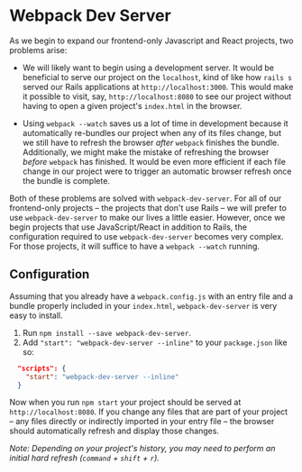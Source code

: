 # Webpack Dev Server

As we begin to expand our frontend-only Javascript and React projects, two
problems arise:

* We will likely want to begin using a development server. It would be
beneficial to serve our project on the `localhost`, kind of like how `rails s`
served our Rails applications at `http://localhost:3000`. This would make it
possible to visit, say, `http://localhost:8080` to see our project without
having to open a given project's `index.html` in the browser.

* Using `webpack --watch` saves us a lot of time in development because it
automatically re-bundles our project when any of its files change, but we
still have to refresh the browser *after* `webpack` finishes the bundle.
Additionally, we might make the mistake of refreshing the browser *before*
`webpack` has finished. It would be even more efficient if each file change in
our project were to trigger an automatic browser refresh once the bundle is
complete.

Both of these problems are solved with `webpack-dev-server`. For all of our
frontend-only projects – the projects that don't use Rails – we will prefer to
use `webpack-dev-server` to make our lives a little easier. However, once we
begin projects that use JavaScript/React in addition to Rails, the configuration
required to use `webpack-dev-server` becomes very complex. For those projects,
it will suffice to have a `webpack --watch` running.

## Configuration

Assuming that you already have a `webpack.config.js` with an entry file and a
bundle properly included in your `index.html`, `webpack-dev-server` is very easy
to install.

1. Run `npm install --save webpack-dev-server`.
2. Add `"start": "webpack-dev-server --inline"` to your `package.json` like so:

```json
  "scripts": {
    "start": "webpack-dev-server --inline"
  }
```

Now when you run `npm start` your project should be served at
`http://localhost:8080`. If you change any files that are part of your project –
any files directly or indirectly imported in your entry file – the browser
should automatically refresh and display those changes.

*Note: Depending on your project's history, you may need to perform an initial
hard refresh (`command` + `shift` + `r`).*

